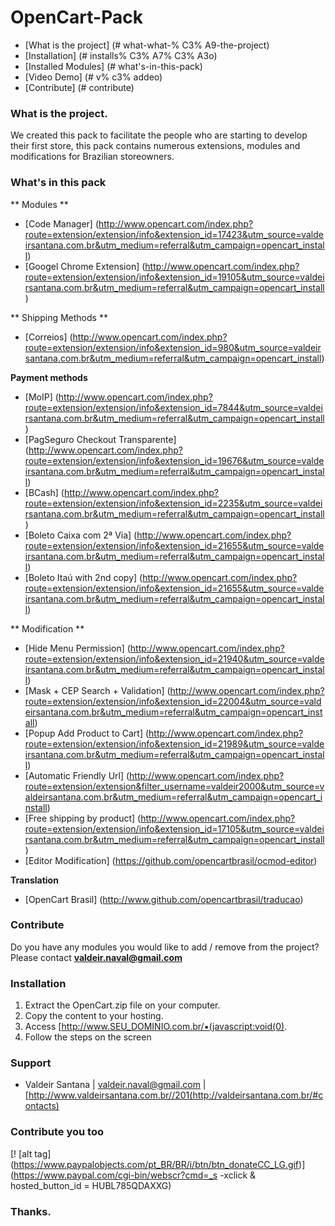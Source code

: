 OpenCart-Pack
=============

* [What is the project] (# what-what-% C3% A9-the-project)
* [Installation] (# installs% C3% A7% C3% A3o)
* [Installed Modules] (# what's-in-this-pack)
* [Video Demo] (# v% c3% addeo)
* [Contribute] (# contribute)

### What is the project.
We created this pack to facilitate the people who are starting to develop their first store, this pack contains numerous extensions, modules and modifications for Brazilian storeowners.

### What's in this pack
** Modules **
* [Code Manager] (http://www.opencart.com/index.php?route=extension/extension/info&extension_id=17423&utm_source=valdeirsantana.com.br&utm_medium=referral&utm_campaign=opencart_install)
* [Googel Chrome Extension] (http://www.opencart.com/index.php?route=extension/extension/info&extension_id=19105&utm_source=valdeirsantana.com.br&utm_medium=referral&utm_campaign=opencart_install)

** Shipping Methods **
* [Correios] (http://www.opencart.com/index.php?route=extension/extension/info&extension_id=980&utm_source=valdeirsantana.com.br&utm_medium=referral&utm_campaign=opencart_install)

**Payment methods**
* [MoIP] (http://www.opencart.com/index.php?route=extension/extension/info&extension_id=7844&utm_source=valdeirsantana.com.br&utm_medium=referral&utm_campaign=opencart_install)
* [PagSeguro Checkout Transparente] (http://www.opencart.com/index.php?route=extension/extension/info&extension_id=19676&utm_source=valdeirsantana.com.br&utm_medium=referral&utm_campaign=opencart_install)
* [BCash] (http://www.opencart.com/index.php?route=extension/extension/info&extension_id=2235&utm_source=valdeirsantana.com.br&utm_medium=referral&utm_campaign=opencart_install)
* [Boleto Caixa com 2ª Via] (http://www.opencart.com/index.php?route=extension/extension/info&extension_id=21655&utm_source=valdeirsantana.com.br&utm_medium=referral&utm_campaign=opencart_install)
* [Boleto Itaú with 2nd copy] (http://www.opencart.com/index.php?route=extension/extension/info&extension_id=21655&utm_source=valdeirsantana.com.br&utm_medium=referral&utm_campaign=opencart_install)

** Modification **
* [Hide Menu Permission] (http://www.opencart.com/index.php?route=extension/extension/info&extension_id=21940&utm_source=valdeirsantana.com.br&utm_medium=referral&utm_campaign=opencart_install)
* [Mask + CEP Search + Validation] (http://www.opencart.com/index.php?route=extension/extension/info&extension_id=22004&utm_source=valdeirsantana.com.br&utm_medium=referral&utm_campaign=opencart_install)
* [Popup Add Product to Cart] (http://www.opencart.com/index.php?route=extension/extension/info&extension_id=21989&utm_source=valdeirsantana.com.br&utm_medium=referral&utm_campaign=opencart_install)
* [Automatic Friendly Url] (http://www.opencart.com/index.php?route=extension/extension&filter_username=valdeir2000&utm_source=valdeirsantana.com.br&utm_medium=referral&utm_campaign=opencart_install)
* [Free shipping by product] (http://www.opencart.com/index.php?route=extension/extension/info&extension_id=17105&utm_source=valdeirsantana.com.br&utm_medium=referral&utm_campaign=opencart_install)
* [Editor Modification] (https://github.com/opencartbrasil/ocmod-editor)

**Translation**
* [OpenCart Brasil] (http://www.github.com/opencartbrasil/traducao)

### Contribute
Do you have any modules you would like to add / remove from the project?
Please contact **valdeir.naval@gmail.com**

### Installation
1. Extract the OpenCart.zip file on your computer.
2. Copy the content to your hosting.
3. Access [http://www.SEU_DOMINIO.com.br/▪(javascript:void(0).
4. Follow the steps on the screen

### Support
* Valdeir Santana | valdeir.naval@gmail.com | [http://www.valdeirsantana.com.br//201(http://valdeirsantana.com.br/#contacts)

### Contribute you too
[! [alt tag] (https://www.paypalobjects.com/pt_BR/BR/i/btn/btn_donateCC_LG.gif)] (https://www.paypal.com/cgi-bin/webscr?cmd=_s -xclick & hosted_button_id = HUBL785QDAXXG)

### Thanks.
